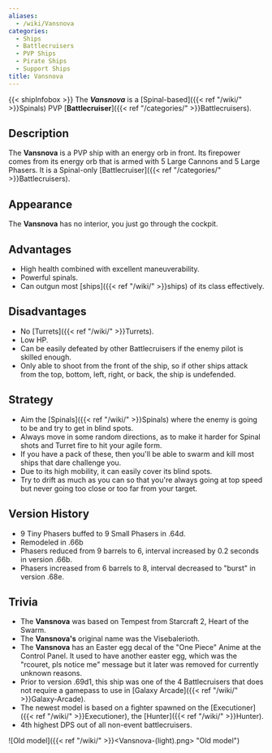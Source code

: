 ```yaml
---
aliases:
  - /wiki/Vansnova
categories:
  - Ships
  - Battlecruisers
  - PVP Ships
  - Pirate Ships
  - Support Ships
title: Vansnova
---
```


{{< shipInfobox >}} The **_Vansnova_** is a [Spinal-based]({{< ref "/wiki/" >}}Spinals) PVP [**Battlecruiser**]({{< ref "/categories/" >}}Battlecruisers).

## Description

The **Vansnova** is a PVP ship with an energy orb in front. Its firepower comes from its energy orb that is armed with 5 Large Cannons and 5 Large Phasers. It is a Spinal-only [Battlecruiser]({{< ref "/categories/" >}}Battlecruisers).

## Appearance

The **Vansnova** has no interior, you just go through the cockpit.

## Advantages

- High health combined with excellent maneuverability.
- Powerful spinals.
- Can outgun most [ships]({{< ref "/wiki/" >}}ships) of its class effectively.

## Disadvantages

- No [Turrets]({{< ref "/wiki/" >}}Turrets).
- Low HP.
- Can be easily defeated by other Battlecruisers if the enemy pilot is skilled enough.
- Only able to shoot from the front of the ship, so if other ships attack from the top, bottom, left, right, or back, the ship is undefended.

## Strategy

- Aim the [Spinals]({{< ref "/wiki/" >}}Spinals) where the enemy is going to be and try to get in blind spots.
- Always move in some random directions, as to make it harder for Spinal shots and Turret fire to hit your agile form.
- If you have a pack of these, then you'll be able to swarm and kill most ships that dare challenge you.
- Due to its high mobility, it can easily cover its blind spots.
- Try to drift as much as you can so that you're always going at top speed but never going too close or too far from your target.

## Version History

- 9 Tiny Phasers buffed to 9 Small Phasers in .64d.
- Remodeled in .66b
- Phasers reduced from 9 barrels to 6, interval increased by 0.2 seconds in version .66b.
- Phasers increased from 6 barrels to 8, interval decreased to "burst" in version .68e.

## Trivia

- The **Vansnova** was based on Tempest from Starcraft 2, Heart of the Swarm.
- The **Vansnova's** original name was the Visebalerioth.
- The **Vansnova** has an Easter egg decal of the "One Piece" Anime at the Control Panel. It used to have another easter egg, which was the "rcouret, pls notice me" message but it later was removed for currently unknown reasons.
- Prior to version .69d1, this ship was one of the 4 Battlecruisers that does not require a gamepass to use in [Galaxy Arcade]({{< ref "/wiki/" >}}Galaxy-Arcade).
- The newest model is based on a fighter spawned on the [Executioner]({{< ref "/wiki/" >}}Executioner), the [Hunter]({{< ref "/wiki/" >}}Hunter).
- 4th highest DPS out of all non-event battlecruisers.

![Old model]({{< ref "/wiki/" >}}<Vansnova-(light).png> "Old model")
